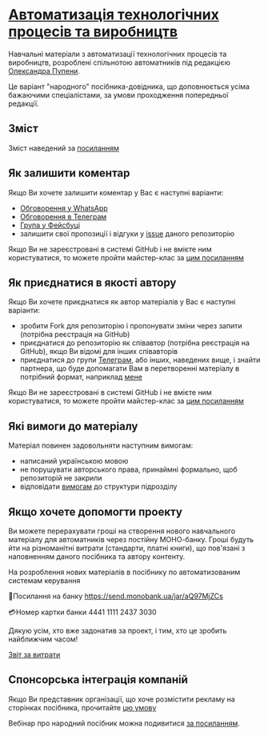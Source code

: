 # [Автоматизація технологічних процесів та виробництв](https://asu-in-ua.github.io/atpv/)
Навчальні матеріали з автоматизації технологічних процесів та виробництв, розроблені спільнотою автоматників під редакцією [Олександра Пупени](https://pupenasan.github.io/).

Це варіант "народного" посібника-довідника, що доповнюється усіма бажаючими спеціалістами, за умови проходження попередньої редакції.

## Зміст

Зміст наведений за [посиланням](contents.md)

## Як залишити коментар

Якщо Ви хочете залишити коментар у Вас є наступні варіанти:

- [Обговорення у WhatsApp](https://chat.whatsapp.com/BRbPAQrE1s7BwCLtNtMoqN)
- [Обговорення в Телеграм](https://t.me/+GA2smCKs5QU1MWMy)
- [Група у Фейсбуці](https://www.facebook.com/groups/asu.in.ua)
- залишити свої пропозиції і відгуки у [issue](https://github.com/asu-in-ua/atpv/issues) даного репозиторію

Якщо Ви не зареєстровані в системі GitHub і не вмієте ним користуватися, то можете пройти майстер-клас за [цим посиланням](vercontrol/workshop1/README.md) 

## Як приєднатися в якості автору

Якщо Ви хочете приєднатися як автор матеріалів у Вас є наступні варіанти:

- зробити Fork для репозиторію і пропонувати зміни через запити (потрібна реєстрація на GitHub)
- приєднатися до репозиторію як співавтор (потрібна реєстрація на GitHub), якщо Ви відомі для інших співавторів
- приєднатися до групи [Телеграм](https://t.me/+GA2smCKs5QU1MWMy), або інших, наведених вище, і знайти партнера, що буде допомагати Вам в перетворенні матеріалу в потрібний формат, наприклад [мене](https://pupenasan.github.io/) 

Якщо Ви не зареєстровані в системі GitHub і не вмієте ним користуватися, то можете пройти майстер-клас за [цим посиланням](https://pupenasan.github.io/Git4All/events/workshop1.html) 

## Які вимоги до матеріалу

Матеріал повинен задовольняти наступним вимогам:

- написаний українською мовою
- не порушувати авторського права, принаймні формально, щоб репозиторій не закрили
- відповідати [вимогам](structreq.md) до структури підрозділу

## Якщо хочете допомогти проекту

Ви можете перерахувати гроші на створення нового навчального матеріалу для автоматників через постійну МОНО-банку. Гроші будуть йти на різноманітні витрати (стандарти, платні книги), що пов'язані з наповненням даного посібника та автору контенту. 

На розроблення нових матеріалів в посібнику по автоматизованим системам керування

🔗Посилання на банку
https://send.monobank.ua/jar/aQ97MjZCs

💳Номер картки банки
4441 1111 2437 3030

Дякую усім, хто вже задонатив за проект, і тим, хто це зробить найближчим часом!

[Звіт за витрати](витрати.md)

## Спонсорська інтеграція компаній

Якщо Ви представник організації, що хоче розмістити рекламу на сторінках посібника, прочитайте [цю умову](reclama.md)  



Вебінар про народний посібник можна подивитися [за посиланням](https://youtu.be/FqOHi90HLFo).

